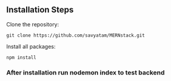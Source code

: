 ## Installation Steps
   Clone the repository:<br/>
   
  `git clone https://github.com/savyatam/MERNstack.git`<br/>
  
   Install all packages:<br/>
   
   `npm install`<br/>
   
   
   ### After installation run nodemon index to test backend 
   
   
  
